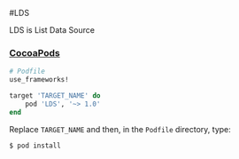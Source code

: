 #LDS

LDS is List Data Source

### [CocoaPods](https://guides.cocoapods.org/using/using-cocoapods.html)

```ruby
# Podfile
use_frameworks!

target 'TARGET_NAME' do
    pod 'LDS', '~> 1.0'
end
```

Replace `TARGET_NAME` and then, in the `Podfile` directory, type:

```bash
$ pod install
```
